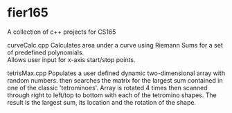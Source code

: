 fier165
=======

A collection of c++ projects for CS165

curveCalc.cpp
Calculates area under a curve using Riemann Sums for a set of predefined polynomials.  
Allows user input for x-axis start/stop points.

tetrisMax.cpp
Populates a user defined dynamic two-dimensional array with random numbers.
then searches the matrix for the largest sum contained in one of the classic 'tetrominoes'.
Array is rotated 4 times then scanned through right to left/top to bottom with each of the 
tetromino shapes.  The result is the largest sum, its location and the rotation of the shape.
